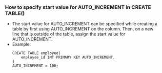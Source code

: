 ### How to specify start value for AUTO_INCREMENT in CREATE TABLE()
* The start value for AUTO_INCREMENT can be specified while creating a table by first using AUTO_INCREMENT on the column. Then, on a new line that is outside of the table, assign the start value for AUTO_INCREMENT.
* Example: <br>
    ```
    CREATE TABLE employee(
        employee_id INT PRIMARY KEY AUTO_INCREMENT,
    )
    AUTO_INCREMENT = 100;
    ```